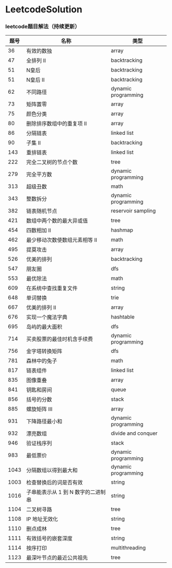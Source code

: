 # LeetcodeSolution
### leetcode题目解法（持续更新）

题号 | 名称 |  类型  
-|-|-
36 | 有效的数独 | array |
47 | 全排列 II | backtracking |
51 | N皇后 | backtracking |
51 | N皇后 II | backtracking |
62 | 不同路径 | dynamic programming |
73 | 矩阵置零 | array |
75 | 颜色分类 | array |
80 | 删除排序数组中的重复项 II | array |
86 | 分隔链表 | linked list |
90 | 子集 II | backtracking |
143 | 重排链表 | linked list |
222 | 完全二叉树的节点个数 | tree |
279 | 完全平方数 | dynamic programming |
313 | 超级丑数 | math |
343 | 整数拆分 | dynamic programming |
382 | 链表随机节点 | reservoir sampling |
421 | 数组中两个数的最大异或值 | tree |
454 | 四数相加 II | hashmap |
462 | 最少移动次数使数组元素相等 II | math |
495 | 提莫攻击 | array |
526 | 优美的排列 | backtracking |
547 | 朋友圈 | dfs |
553 | 最优除法 | math |
609 | 在系统中查找重复文件 | string |
648 | 单词替换 | trie |
667 | 优美的排列 II | array |
676 | 实现一个魔法字典 | hashtable |
695 | 岛屿的最大面积 | dfs |
714 | 买卖股票的最佳时机含手续费 | dynamic programming |
756 | 金字塔转换矩阵 | dfs |
781 | 森林中的兔子 | math |
817 | 链表组件 | linked list |
835 | 图像重叠 | array |
841 | 钥匙和房间 | queue |
856 | 括号的分数 | stack |
885 | 螺旋矩阵 III | array |
931 | 下降路径最小和 | dynamic programming |
932 | 漂亮数组 | divide and conquer |
946 | 验证栈序列 | stack |
983 | 最低票价 | dynamic programming |
1043 | 分隔数组以得到最大和 | dynamic programming |
1003 | 检查替换后的词是否有效 | string |
1016 | 子串能表示从 1 到 N 数字的二进制串 | string |
1104 | 二叉树寻路 | tree |
1108 | IP 地址无效化 | string |
1110 | 删点成林 | tree |
1111 | 有效括号的嵌套深度 | string |
1114 | 按序打印 | multithreading |
1123 | 最深叶节点的最近公共祖先 | tree |




